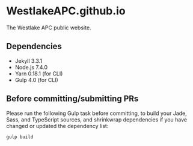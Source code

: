 # WestlakeAPC.github.io
The Westlake APC public website.

## Dependencies

- Jekyll 3.3.1
- Node.js 7.4.0
- Yarn 0.18.1 (for CLI)
- Gulp 4.0 (for CLI)

## Before committing/submitting PRs

Please run the following Gulp task before committing, to build your Jade, Sass, and TypeScript sources, and shrinkwrap dependencies if you have changed or updated the dependency list:

```bash
gulp build
````
